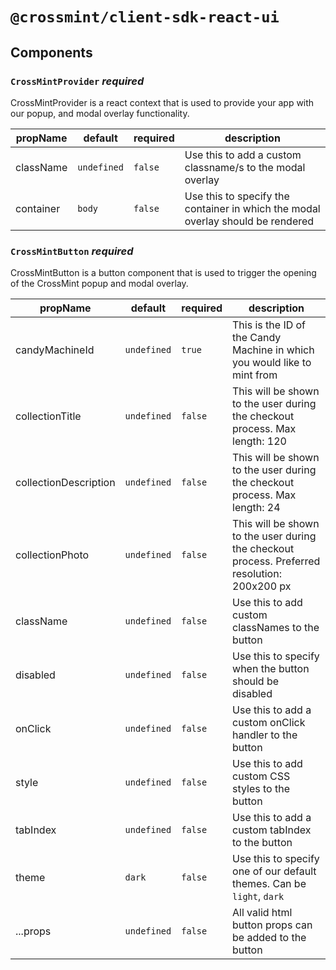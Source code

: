 # `@crossmint/client-sdk-react-ui`

## Components

### `CrossMintProvider` _required_

CrossMintProvider is a react context that is used to provide your app with our popup, and modal overlay functionality.

| propName  | default     | required | description                                                                     |
| --------- | ----------- | -------- | ------------------------------------------------------------------------------- |
| className | `undefined` | `false`  | Use this to add a custom classname/s to the modal overlay                       |
| container | `body`      | `false`  | Use this to specify the container in which the modal overlay should be rendered |

### `CrossMintButton` _required_

CrossMintButton is a button component that is used to trigger the opening of the CrossMint popup and modal overlay.

| propName              | default     | required | description                                                                                  |
| --------------------- | ----------- | -------- | -------------------------------------------------------------------------------------------- |
| candyMachineId        | `undefined` | `true`   | This is the ID of the Candy Machine in which you would like to mint from                     |
| collectionTitle       | `undefined` | `false`  | This will be shown to the user during the checkout process. Max length: 120                  |
| collectionDescription | `undefined` | `false`  | This will be shown to the user during the checkout process. Max length: 24                   |
| collectionPhoto       | `undefined` | `false`  | This will be shown to the user during the checkout process. Preferred resolution: 200x200 px |
| className             | `undefined` | `false`  | Use this to add custom classNames to the button                                              |
| disabled              | `undefined` | `false`  | Use this to specify when the button should be disabled                                       |
| onClick               | `undefined` | `false`  | Use this to add a custom onClick handler to the button                                       |
| style                 | `undefined` | `false`  | Use this to add custom CSS styles to the button                                              |
| tabIndex              | `undefined` | `false`  | Use this to add a custom tabIndex to the button                                              |
| theme                 | `dark`      | `false`  | Use this to specify one of our default themes. Can be `light`, `dark`                        |
| ...props              | `undefined` | `false`  | All valid html button props can be added to the button                                       |
